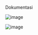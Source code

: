 Dokumentasi

![image](https://github.com/user-attachments/assets/747c8f64-f76f-4e7e-9cb7-6da92aaf3003)

![image](https://github.com/user-attachments/assets/d0b5d74b-b7ac-4ecc-a6ec-d75fa0b464aa)

